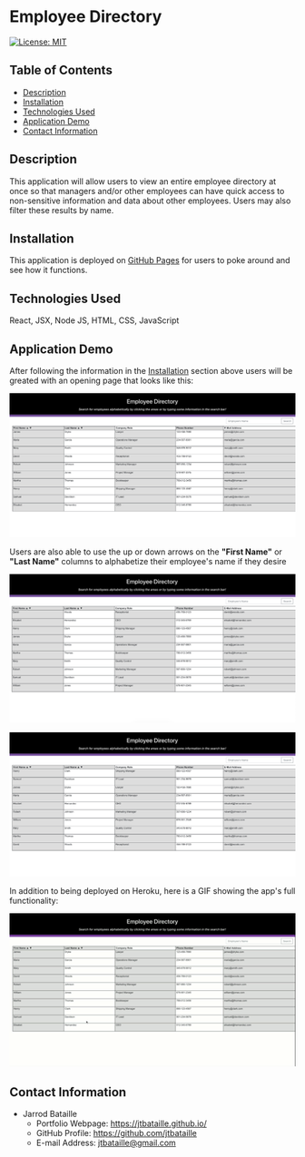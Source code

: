 # Employee Directory
[![License: MIT](https://img.shields.io/badge/License-MIT-yellow.svg)](https://opensource.org/licenses/MIT)

## Table of Contents
* [Description](#description)
* [Installation](#installation)
* [Technologies Used](#technologies-used)
* [Application Demo](#application-demo)
* [Contact Information](#contact-information)

## Description
This application will allow users to view an entire employee directory at once so that managers and/or other employees can have quick access to non-sensitive information and data about other employees. Users may also filter these results by name.

## Installation
This application is deployed on [GitHub Pages](https://jtbataille.github.io/Employee-Directory/) for users to poke around and see how it functions.

## Technologies Used
React, JSX, Node JS, HTML, CSS, JavaScript

## Application Demo
After following the information in the [Installation](#installation) section above users will be greated with an opening page that looks like this:

![startPage](public/assets/img/startPage.png)


Users are also able to use the up or down arrows on the **"First Name"** or **"Last Name"** columns to alphabetize their employee's name if they desire

![alphabetizeImg1](public/assets/img/alphabetizeImg1.png)

![alphabetizeImg2](public/assets/img/alphabetizeImg2.png)

In addition to being deployed on Heroku, here is a GIF showing the app's full functionality:

![employeeDirectory.gif](public/assets/gif/employeeDirectory.gif)

## Contact Information
* Jarrod Bataille
  * Portfolio Webpage: https://jtbataille.github.io/
  * GitHub Profile: https://github.com/jtbataille
  * E-mail Address: jtbataille@gmail.com
